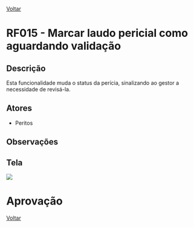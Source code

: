 [Voltar](../req_fun.md)

# RF015 - Marcar laudo pericial como aguardando validação

## Descrição

Esta funcionalidade muda o status da perícia, sinalizando ao gestor a necessidade de revisá-la.

## Atores

- Peritos

## Observações

## Tela

[![](https://img.plantuml.biz/plantuml/svg/lLJ1RjD04BrRyZ-Cn6r5OjUE4OcgKaX4BqbR4MvLgQRURLXrxJMxwuYIzaUuSa12Gk8Ro8ynwnZIj86g5zRAmTPxRzwycMmOx5k7nbbK3g2kb4P-XkP3BUVwJ67DTHZiMdUbn5uOUD18uinW0Oim07Y5-UNCwBhaGwsqWISNp-Z9mk26MD4VsgKiA_GaNadOYUCmSD8f0HCqEHgeX5b-poL2hWiDEAlHS2ovXZagoN7vTVc5NBmNo8M1oV7a80noh9pK9KobTQ90u0AEVwki48s_zLcyOspisu73dpyOWztS6nwSgrhiCPQaITf9CiOsIOoDXCsDR1mmDY23fHMv4wusW5nMqkQod85GqZq5ApYGlf2rBJJVLEhU5NvBhhtYM1jHWAniJUaq6Lhf00lXu9fWKuUkjXxOoWArMsdpWFe8NPF943bQPnhlyKuKzw8aJZ9IRjitWk-rQ2KBwKG3JA8uQu0FL1dhd0Rq2RV6qxaTK8SYwb9P8Yq_AoTfOhHAmgofoVCeJbVkadYG_hjqz-viIPV6BvssTqVeJvhrqYpjPMJZxt5leQLfGei1Zw3TRBvUhwmTvTgOvRUIbdD0gyTvL1JH5PsRXziQYRBsHAu7srfZZ1tgWiRcYprg8rlsyFYr9nExt-ztsr-dtzy6FZgtBVRHbRh_ZtHl8kiFj_A-1HlgyaAQpPNq9MpptmD_Sr7pBzVNqXinbxO57GZhj7b1kPnyFBqtpjM7jjRYP8fgZkQKsZePOfaBHI_agTlSb_kYvFw2_GK0)](https://editor.plantuml.com/uml/lLJ1RjD04BrRyZ-Cn6r5OjUE4OcgKaX4BqbR4MvLgQRURLXrxJMxwuYIzaUuSa12Gk8Ro8ynwnZIj86g5zRAmTPxRzwycMmOx5k7nbbK3g2kb4P-XkP3BUVwJ67DTHZiMdUbn5uOUD18uinW0Oim07Y5-UNCwBhaGwsqWISNp-Z9mk26MD4VsgKiA_GaNadOYUCmSD8f0HCqEHgeX5b-poL2hWiDEAlHS2ovXZagoN7vTVc5NBmNo8M1oV7a80noh9pK9KobTQ90u0AEVwki48s_zLcyOspisu73dpyOWztS6nwSgrhiCPQaITf9CiOsIOoDXCsDR1mmDY23fHMv4wusW5nMqkQod85GqZq5ApYGlf2rBJJVLEhU5NvBhhtYM1jHWAniJUaq6Lhf00lXu9fWKuUkjXxOoWArMsdpWFe8NPF943bQPnhlyKuKzw8aJZ9IRjitWk-rQ2KBwKG3JA8uQu0FL1dhd0Rq2RV6qxaTK8SYwb9P8Yq_AoTfOhHAmgofoVCeJbVkadYG_hjqz-viIPV6BvssTqVeJvhrqYpjPMJZxt5leQLfGei1Zw3TRBvUhwmTvTgOvRUIbdD0gyTvL1JH5PsRXziQYRBsHAu7srfZZ1tgWiRcYprg8rlsyFYr9nExt-ztsr-dtzy6FZgtBVRHbRh_ZtHl8kiFj_A-1HlgyaAQpPNq9MpptmD_Sr7pBzVNqXinbxO57GZhj7b1kPnyFBqtpjM7jjRYP8fgZkQKsZePOfaBHI_agTlSb_kYvFw2_GK0)

# Aprovação

[Voltar](../req_fun.md)
